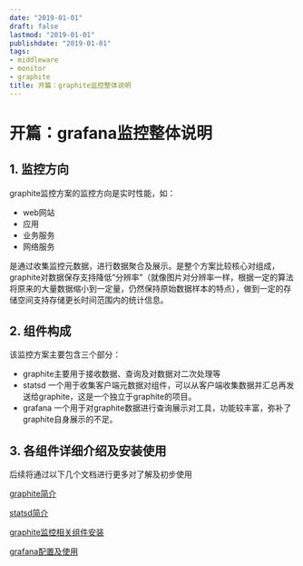 ```yaml
---
date: "2019-01-01"
draft: false
lastmod: "2019-01-01"
publishdate: "2019-01-01"
tags:
- middleware
- monitor
- graphite
title: 开篇：graphite监控整体说明
---
```


# 开篇：grafana监控整体说明

## 1. 监控方向
graphite监控方案的监控方向是实时性能，如：
* web网站
* 应用
* 业务服务
* 网络服务

是通过收集监控元数据，进行数据聚合及展示。是整个方案比较核心对组成，graphite对数据保存支持降低“分辨率”（就像图片对分辨率一样，根据一定的算法将原来的大量数据缩小到一定量，仍然保持原始数据样本的特点），做到一定的存储空间支持存储更长时间范围内的统计信息。

## 2. 组件构成
该监控方案主要包含三个部分：

* graphite主要用于接收数据、查询及对数据对二次处理等
* statsd 一个用于收集客户端元数据对组件，可以从客户端收集数据并汇总再发送给graphite，这是一个独立于graphite的项目。
* grafana 一个用于对graphite数据进行查询展示对工具，功能较丰富，弥补了graphite自身展示的不足。

## 3. 各组件详细介绍及安装使用
后续将通过以下几个文档进行更多对了解及初步使用

[graphite简介](./graphite简介)

[statsd简介](./statsd简介)

[graphite监控相关组件安装](./graphite安装)

[grafana配置及使用](./grafana配置及使用)
